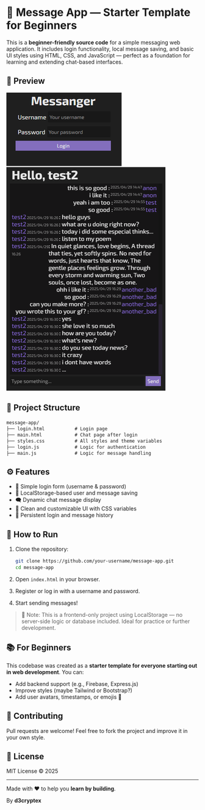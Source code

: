 # 💬 Message App — Starter Template for Beginners

This is a **beginner-friendly source code** for a simple messaging web application. It includes login functionality, local message saving, and basic UI styles using HTML, CSS, and JavaScript — perfect as a foundation for learning and extending chat-based interfaces.

## 🎴 Preview

![MessagingApp Screenshot](photo1.png)
![MessagingApp Screenshot](photo2.png)

## 📁 Project Structure

```
message-app/
├── login.html           # Login page
├── main.html            # Chat page after login
├── styles.css           # All styles and theme variables
├── login.js             # Logic for authentication
├── main.js              # Logic for message handling
```

## ⚙️ Features

- 🔐 Simple login form (username & password)
- 💾 LocalStorage-based user and message saving
- 🗨️ Dynamic chat message display
- 🎨 Clean and customizable UI with CSS variables
- 🔄 Persistent login and message history

## 🚀 How to Run

1. Clone the repository:
   ```bash
   git clone https://github.com/your-username/message-app.git
   cd message-app
   ```

2. Open `index.html` in your browser.

3. Register or log in with a username and password.

4. Start sending messages!

> 🧠 Note: This is a frontend-only project using LocalStorage — no server-side logic or database included. Ideal for practice or further development.

## 📚 For Beginners

This codebase was created as a **starter template for everyone starting out in web development**. You can:

- Add backend support (e.g., Firebase, Express.js)
- Improve styles (maybe Tailwind or Bootstrap?)
- Add user avatars, timestamps, or emojis 🎉

## 🤝 Contributing

Pull requests are welcome! Feel free to fork the project and improve it in your own style.

## 📜 License

MIT License © 2025

---

Made with ❤️ to help you **learn by building**.

By **d3cryptex**
